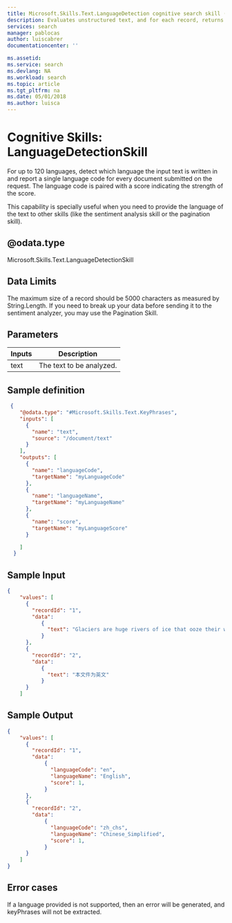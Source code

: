 ```yaml
---
title: Microsoft.Skills.Text.LanguageDetection cognitive search skill (Azure Search) | Microsoft Docs
description: Evaluates unstructured text, and for each record, returns a language identifier with a score indicating the strength of the analysis in an Azure Search augmentation pipeline.
services: search
manager: pablocas
author: luiscabrer
documentationcenter: ''

ms.assetid: 
ms.service: search
ms.devlang: NA
ms.workload: search
ms.topic: article
ms.tgt_pltfrm: na
ms.date: 05/01/2018
ms.author: luisca
---
```

#	Cognitive Skills: LanguageDetectionSkill

For up to 120 languages, detect which language the input text is written in and report a single language code for every document submitted on the request. The language code is paired with a score indicating the strength of the score.

This capability is specially useful when you need to provide the language of the text to other skills (like the sentiment analysis skill or the pagination skill).

## @odata.type  
Microsoft.Skills.Text.LanguageDetectionSkill 

## Data Limits
The maximum size of a record should be 5000 characters as measured by String.Length. If you need to break up your data before sending it to the sentiment analyzer, you may use the Pagination Skill.

## Parameters
| Inputs	 | Description |
|--------------------|-------------|
| text | The text to be analyzed.|


##	Sample definition

```json
 {
    "@odata.type": "#Microsoft.Skills.Text.KeyPhrases",
    "inputs": [
      {
        "name": "text",
        "source": "/document/text"
      }
    ],
    "outputs": [
      {
        "name": "languageCode",
        "targetName": "myLanguageCode"
      },
      {
        "name": "languageName",
        "targetName": "myLanguageName"
      },
      {
        "name": "score",
        "targetName": "myLanguageScore"
      }

    ]
  }
```

##	Sample Input

```json
{
    "values": [
      {
        "recordId": "1",
        "data":
           {
             "text": "Glaciers are huge rivers of ice that ooze their way over land, powered by gravity and their own sheer weight. "
           }
      },
      {
        "recordId": "2",
        "data":
           {
             "text": "本文件为英文"
           }
      }
    ]
```


##	Sample Output

```json
{
    "values": [
      {
        "recordId": "1",
        "data":
            {
              "languageCode": "en",
              "languageName": "English",
              "score": 1,
            }
      },
      {
        "recordId": "2",
        "data":
            {
              "languageCode": "zh_chs",
              "languageName": "Chinese_Simplified",
              "score": 1,
            }
      }
    ]
}
```


## Error cases
If a language provided is not supported, then an error will be generated, and keyPhrases will not be extracted.